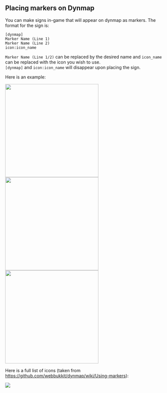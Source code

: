 ## Placing markers on Dynmap

You can make signs in-game that will appear on dynmap as markers. The format for the sign is:

```
[dynmap]
Marker Name (Line 1)
Marker Name (Line 2)
icon:icon_name
```

`Marker Name (Line 1/2)` can be replaced by the desired name and `icon_name` can be replaced with the icon you wish to use. <br>
`[dynmap]` and `icon:icon_name` will disappear upon placing the sign.

Here is an example:

<img src="https://user-images.githubusercontent.com/126373500/221394034-0eaef597-c6e2-4eff-9b0a-9b117de74d80.png" width="300">
<img src="https://user-images.githubusercontent.com/126373500/221394038-68169f03-76a4-40da-b2d5-86ab836b4afd.png" width="300">
<img src="https://user-images.githubusercontent.com/126373500/221394041-a831ebd2-9187-42d3-86e4-1733a2702608.png" width="300">

Here is a full list of icons (taken from https://github.com/webbukkit/dynmap/wiki/Using-markers):

<img src="https://camo.githubusercontent.com/564f8e6e4f240bcb3dd14876b4de0ccf5535fc3117e7160924c46eeb895152bf/687474703a2f2f6d696b657072696d6d2e636f6d2f696d616765732f4d61726b6572732e706e67">
